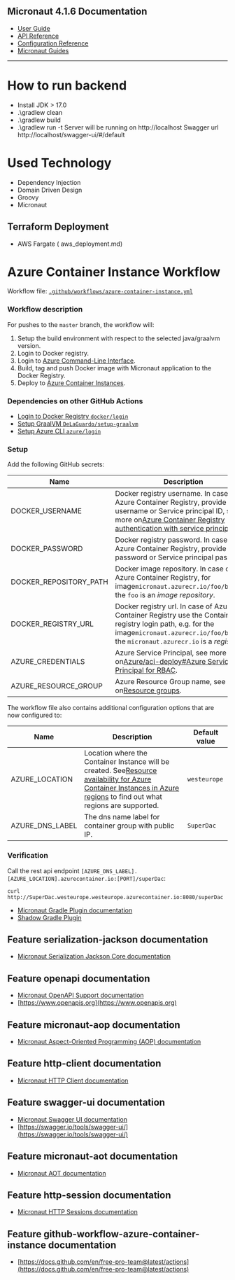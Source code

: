 ## Micronaut 4.1.6 Documentation

- [User Guide](https://docs.micronaut.io/4.1.6/guide/index.html)
- [API Reference](https://docs.micronaut.io/4.1.6/api/index.html)
- [Configuration Reference](https://docs.micronaut.io/4.1.6/guide/configurationreference.html)
- [Micronaut Guides](https://guides.micronaut.io/index.html)

---

# How to run backend

- Install JDK > 17.0
- .\gradlew clean
- .\gradlew build
- .\gradlew run -t
  Server will be running on http://localhost
  Swagger url http://localhost/swagger-ui/#/default

# Used Technology

- Dependency Injection
- Domain Driven Design
- Groovy
- Micronaut

## Terraform Deployment

- AWS Fargate ( aws_deployment.md)

# Azure Container Instance Workflow

Workflow file: [`.github/workflows/azure-container-instance.yml`](.github/workflows/azure-container-instance.yml)

### Workflow description

For pushes to the `master` branch, the workflow will:

1. Setup the build environment with respect to the selected java/graalvm version.
2. Login to Docker registry.
3. Login to [Azure Command-Line Interface](https://docs.microsoft.com/cs-cz/cli/azure/).
4. Build, tag and push Docker image with Micronaut application to the Docker Registry.
5. Deploy to [Azure Container Instances](https://docs.microsoft.com/cs-cz/azure/container-instances/).

### Dependencies on other GitHub Actions

- [Login to Docker Registry `docker/login`](https://github.com/docker/login-action)
- [Setup GraalVM `DeLaGuardo/setup-graalvm`](https://github.com/DeLaGuardo/setup-graalvm)
- [Setup Azure CLI `azure/login`](https://github.com/Azure/login)

### Setup

Add the following GitHub secrets:


| Name                   | Description                                                                                                                                                                                                                                                                                       |
| ------------------------ | --------------------------------------------------------------------------------------------------------------------------------------------------------------------------------------------------------------------------------------------------------------------------------------------------- |
| DOCKER_USERNAME        | Docker registry username. In case of Azure Container Registry, provide Azure username or Service principal ID, see more on[Azure Container Registry authentication with service principals](https://docs.microsoft.com/en-us/azure/container-registry/container-registry-auth-service-principal). |
| DOCKER_PASSWORD        | Docker registry password. In case of Azure Container Registry, provide Azure password or Service principal password.                                                                                                                                                                              |
| DOCKER_REPOSITORY_PATH | Docker image repository. In case of Azure Container Registry, for image`micronaut.azurecr.io/foo/bar:0.1`, the `foo` is an _image repository_.                                                                                                                                                    |
| DOCKER_REGISTRY_URL    | Docker registry url. In case of Azure Container Registry use the Container registry login path, e.g. for the image`micronaut.azurecr.io/foo/bar:0.1`, the `micronaut.azurecr.io` is a _registry url_.                                                                                             |
| AZURE_CREDENTIALS      | Azure Service Principal, see more on[Azure/aci-deploy#Azure Service Principal for RBAC](https://github.com/Azure/aci-deploy#azure-service-principal-for-rbac).                                                                                                                                    |
| AZURE_RESOURCE_GROUP   | Azure Resource Group name, see more on[Resource groups](https://docs.microsoft.com/en-us/azure/azure-resource-manager/management/overview#resource-groups).                                                                                                                                       |

The workflow file also contains additional configuration options that are now configured to:


| Name            | Description                                                                                                                                                                                                                                                                   | Default value |
| ----------------- | ------------------------------------------------------------------------------------------------------------------------------------------------------------------------------------------------------------------------------------------------------------------------------- | --------------- |
| AZURE_LOCATION  | Location where the Container Instance will be created. See[Resource availability for Azure Container Instances in Azure regions](https://docs.microsoft.com/en-us/azure//container-instances/container-instances-region-availability) to find out what regions are supported. | `westeurope`  |
| AZURE_DNS_LABEL | The dns name label for container group with public IP.                                                                                                                                                                                                                        | `SuperDac`    |

### Verification

Call the rest api endpoint `[AZURE_DNS_LABEL].[AZURE_LOCATION].azurecontainer.io:[PORT]/superDac`:

```
curl http://SuperDac.westeurope.westeurope.azurecontainer.io:8080/superDac
```

- [Micronaut Gradle Plugin documentation](https://micronaut-projects.github.io/micronaut-gradle-plugin/latest/)
- [Shadow Gradle Plugin](https://plugins.gradle.org/plugin/com.github.johnrengelman.shadow)

## Feature serialization-jackson documentation

- [Micronaut Serialization Jackson Core documentation](https://micronaut-projects.github.io/micronaut-serialization/latest/guide/)

## Feature openapi documentation

- [Micronaut OpenAPI Support documentation](https://micronaut-projects.github.io/micronaut-openapi/latest/guide/index.html)
- [https://www.openapis.org](https://www.openapis.org)

## Feature micronaut-aop documentation

- [Micronaut Aspect-Oriented Programming (AOP) documentation](https://docs.micronaut.io/latest/guide/index.html#aop)

## Feature http-client documentation

- [Micronaut HTTP Client documentation](https://docs.micronaut.io/latest/guide/index.html#nettyHttpClient)

## Feature swagger-ui documentation

- [Micronaut Swagger UI documentation](https://micronaut-projects.github.io/micronaut-openapi/latest/guide/index.html)
- [https://swagger.io/tools/swagger-ui/](https://swagger.io/tools/swagger-ui/)

## Feature micronaut-aot documentation

- [Micronaut AOT documentation](https://micronaut-projects.github.io/micronaut-aot/latest/guide/)

## Feature http-session documentation

- [Micronaut HTTP Sessions documentation](https://docs.micronaut.io/latest/guide/index.html#sessions)

## Feature github-workflow-azure-container-instance documentation

- [https://docs.github.com/en/free-pro-team@latest/actions](https://docs.github.com/en/free-pro-team@latest/actions)
